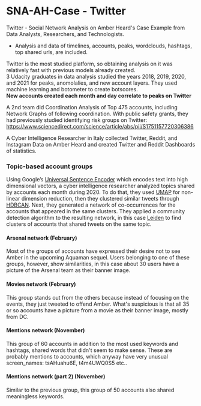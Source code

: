 # SNA-AH-Case - Twitter 
Twitter - Social Network Analysis on Amber Heard's Case Example from Data Analysts, Researchers, and Technologists.
- Analysis and data of timelines, accounts, peaks, wordclouds, hashtags, top shared urls, are included.

Twitter is the most studied platform, so obtaining analysis on it was relatively fast with previous models already created.
<br>3 Udacity graduates in data analysis studied the years 2018, 2019, 2020, and 2021 for peaks, anomolalies, and new account layers. They used machine learning and botometer to create botscores.
<br><b>New accounts created each month and day correlate to peaks on Twitter</b>

A 2nd team did Coordination Analysis of Top 475 accounts, including Network Graphs of following coordination. With public safety grants, they had previously studied identifying risk groups on Twitter: https://www.sciencedirect.com/science/article/abs/pii/S1751157720306386

A Cyber Intelligence Researcher in Italy collected Twitter, Reddit, and Instagram Data on Amber Heard and created Twitter and Reddit Dashboards of statistics.
### Topic-based account groups

Using Google’s <a href="https://tfhub.dev/google/universal-sentence-encoder/1">Universal Sentence Encoder</a> which encodes text into high dimensional vectors, a cyber intelligence researcher analyzed topics shared by accounts each month during 2020. To do that, they used <a href="https://umap-learn.readthedocs.io/en/latest/parameters.html">UMAP</a> for non-linear dimension reduction, then they clustered similar tweets through <a href="https://hdbscan.readthedocs.io/en/latest/basic_hdbscan.html">HDBCAN</a>.
Next, they generated a network of co-occurrences for the accounts that appeared in the same clusters. They applied a community detection algorithm to the resulting network, in this case <a href="https://www.nature.com/articles/s41598-019-41695-z">Leiden</a> to find clusters of accounts that shared tweets on the same topic.

#### Arsenal network (February)

Most of the groups of accounts have expressed their desire not to see Amber in the upcoming Aquaman sequel. 
Users belonging to one of these groups, however, show similarities, in this case about 30 users have a picture of the Arsenal team as their banner image.

#### Movies network (February)

This group stands out from the others because instead of focusing on the events, they just tweeted to offend Amber. 
What's suspicious is that all 35 or so accounts have a picture from a movie as their banner image, mostly from DC.

#### Mentions network (November)
This group of 60 accounts in addition to the most used keywords and hashtags, shared words that didn't seem to make sense. 
These are probably mentions to accounts, which anyway have very unusual screen_names: tsAHuahu6E, t4m4UWQ0S5 etc..

#### Mentions network (part 2) (November)
Similar to the previous group, this group of 50 accounts also shared meaningless keywords.
